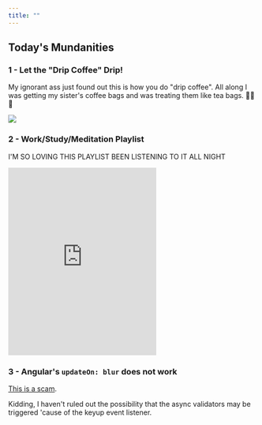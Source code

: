 ```yaml
---
title: ""
---
```



## Today's Mundanities

### 1 - Let the "Drip Coffee" Drip!

My ignorant ass just found out this is how you do "drip coffee". All along I was getting my sister's coffee bags and was treating them like tea bags. 🤦‍♀️😂

![](https://pbs.twimg.com/media/EVpmmDbUYAAjlFS?format=jpg&name=large)

### 2 - Work/Study/Meditation Playlist

I'M SO LOVING THIS PLAYLIST BEEN LISTENING TO IT ALL NIGHT

<iframe src="https://open.spotify.com/embed/playlist/37i9dQZF1DX1VHgGvdVgaZ" width="300" height="380" frameborder="0" allowtransparency="true" allow="encrypted-media"></iframe>

### 3 - Angular's `updateOn: blur` does not work

[This is a scam](https://angular.io/guide/form-validation#note-on-performance).

Kidding, I haven't ruled out the possibility that the async validators may be triggered 'cause of the keyup event listener.